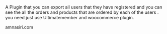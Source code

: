 A Plugin that you can export all users that they have registered and you can see the all the orders and products that are ordered by each of the users . you need just use Ultimatemember and woocommerce plugin.

amnasiri.com
